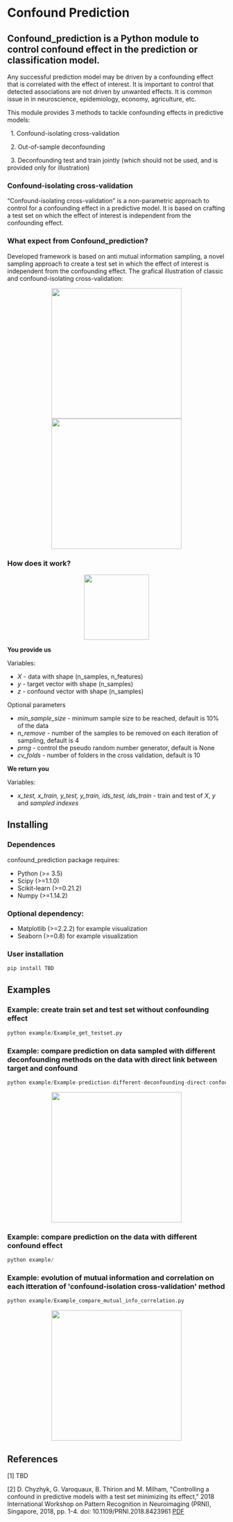 # Confound Prediction

## Confound_prediction is a Python module to control confound effect in the prediction or classification model.

Any successful prediction model may be driven by a confounding effect that is correlated with the effect of interest. It is important to control that detected associations are not driven by unwanted effects. It is common issue in in neuroscience, epidemiology, economy, agriculture, etc. 

This module provides 3 methods to tackle confounding effects in predictive models:

&nbsp; 1. Confound-isolating cross-validation

&nbsp; 2. Out-of-sample deconfounding

&nbsp; 3. Deconfounding test and train jointly (which should not be used, and is provided only for illustration)

### Confound-isolating cross-validation

“Confound-isolating cross-validation” is a non-parametric approach to control for a confounding effect in a predictive model. It is based on crafting a test set on which the effect of interest is independent from the confounding effect. 


### What expect from Confound_prediction?

Developed framework is based on anti mutual information sampling, a novel sampling approach to create a test set in which the effect of interest is independent from the confounding effect. The grafical illustration of classic and confound-isolating cross-validation:

<p align="center">
  <img src="https://github.com/darya-chyzhyk/confound_isolating_cv/blob/master/docs/Cross_validation_classic.svg" height="300"> <img src="https://github.com/darya-chyzhyk/confound_isolating_cv/blob/master/docs/Cross_validation_confound_isolation.svg" height="300"> 
</p>


### How does it work?

<p align="center">
  <img src="https://github.com/darya-chyzhyk/confound_isolating_cv/blob/master/docs/Confound_isolation_cv_evolution.svg" height="150">
</p>

**You provide us**

Variables:
&nbsp;
* *X* - data with shape (n_samples, n_features)
* *y* - target vector with shape (n_samples)
* *z* - confound vector with shape (n_samples)

Optional parameters
* *min_sample_size* - minimum sample size to be reached, default is 10% of the data
* *n_remove* - number of the samples to be removed on each iteration of sampling, default is 4
* *prng* - control the pseudo random number generator, default is None
* *cv_folds* - number of folders in the cross validation, default is 10

**We return you**

Variables:
* *x_test, x_train, y_test, y_train, ids_test, ids_train* - train and test of *X*, *y* and *sampled indexes*


## Installing

### Dependences
confound_prediction package requires:
* Python (>= 3.5)
* Scipy (>=1.1.0)
* Scikit-learn (>=0.21.2)
* Numpy (>=1.14.2)

### Optional dependency:
* Matplotlib (>=2.2.2) for example visualization
* Seaborn (>=0.8) for example visualization

### User installation
```python
pip install TBD
```

## Examples

### Example: create train set and test set without confounding effect

```python
python example/Example_get_testset.py
```

### Example: compare prediction on data sampled with different deconfounding methods on the data with direct link between target and confound
	
```python
python example/Example-prediction-different-deconfounding-direct-confound.py
```

<p align="center">
  <img src="https://github.com/darya-chyzhyk/confound_isolating_cv/blob/master/docs/Example-prediction-different-deconfounding-direct-confound.svg" height="300"> 
</p>

### Example: compare prediction on the data with different confound effect

```python
python example/
```

### Example: evolution of mutual information and correlation on each itteration of 'confound-isolation cross-validation' method

```python
python example/Example_compare_mutual_info_correlation.py
```

<p align="center">
  <img src="https://github.com/darya-chyzhyk/confound_isolating_cv/blob/master/docs/Example_compare_mutual_info_correlation.png" height="300"> 
</p>

## References

[1] TBD

[2] D. Chyzhyk, G. Varoquaux, B. Thirion and M. Milham, "Controlling a confound in predictive models with a test set minimizing its effect," 2018 International Workshop on Pattern Recognition in Neuroimaging (PRNI), Singapore, 2018, pp. 1-4.
doi: 10.1109/PRNI.2018.8423961 [PDF](https://hal.archives-ouvertes.fr/hal-01831701/document)

